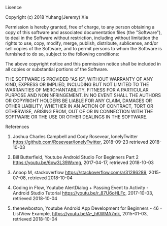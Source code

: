 Lisence

Copyright (c) 2018 Yuhang(Jeremy) Xie

Permission is hereby granted, free of charge, to any person obtaining a copy of this software and associated documentation files (the "Software"),
to deal in the Software without restriction, including without limitation the rights to use, copy, modify, merge, publish, distribute, sublicense,
and/or sell copies of the Software, and to permit persons to whom the Software is furnished to do so, subject to the following conditions:

The above copyright notice and this permission notice shall be included in all copies or substantial portions of the Software.

THE SOFTWARE IS PROVIDED "AS IS", WITHOUT WARRANTY OF ANY KIND, EXPRESS OR IMPLIED, INCLUDING BUT NOT LIMITED TO THE WARRANTIES OF MERCHANTABILITY,
FITNESS FOR A PARTICULAR PURPOSE AND NONINFRINGEMENT. IN NO EVENT SHALL THE AUTHORS OR COPYRIGHT HOLDERS BE LIABLE FOR ANY CLAIM, DAMAGES OR OTHER
LIABILITY, WHETHER IN AN ACTION OF CONTRACT, TORT OR OTHERWISE, ARISING FROM, OUT OF OR IN CONNECTION WITH THE SOFTWARE OR THE USE OR OTHER DEALINGS
 IN THE SOFTWARE.



References

1. Joshua Charles Campbell and Cody Rosevear, lonelyTwitter
   https://github.com/Rosevear/lonelyTwitter, 2018-09-23 retrieved 2018-10-03

2. Bill Butterfield, Youtube Android Studio For Beginners Part 2
   https://youtu.be/6ow3L39Wxmg, 2017-04-17, retrieved 2018-10-03

3. Anoop M, stackoverflow 
   https://stackoverflow.com/a/31286289, 2015-07-08, retrieved 2018-10-04

4. Coding in Flow, Youtube AlertDialog + Passing Event to Activity - Android Studio Tutorial
   https://youtu.be/r_87U6oHLFc, 2017-10-03, retrieved 2018-10-04

5. thenewboston, Youtube Android App Development for Beginners - 46 - ListView Example,
   https://youtu.be/A-_hKWMA7mk, 2015-01-03, retrieved 2018-10-04


